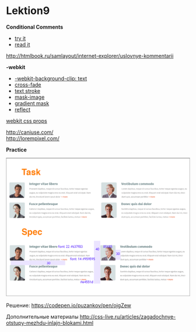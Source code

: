# Lektion9  

**Conditional Comments**  
* [try it](http://codepen.io/puzankov/pen/xGGGRG?editors=100)
* [read it](https://msdn.microsoft.com/en-us/library/ms537512(v=vs.85).aspx)

<http://htmlbook.ru/samlayout/internet-explorer/uslovnye-kommentarii>  

**-webkit**
* [-webkit-background-clip: text](http://codepen.io/puzankov/pen/rVVVOg?editors=110)
* [cross-fade](http://codepen.io/puzankov/pen/eNNNNX?editors=110)
* [text stroke](http://codepen.io/puzankov/pen/YXXXwp?editors=110)
* [mask-image](http://codepen.io/puzankov/pen/gpppMx?editors=110)
* [gradient mask](http://codepen.io/puzankov/pen/XbbbKv?editors=110)
* [reflect](http://codepen.io/puzankov/pen/vOOOXx?editors=110)

[webkit css props](http://css-infos.net/properties/webkit)  

<http://caniuse.com/>  
<http://lorempixel.com/>  

**Practice**

![Practice.PNG](Practice.PNG)  

Решение: <https://codepen.io/puzankov/pen/ojgZew>

Дополнительные материалы <http://css-live.ru/articles/zagadochnye-otstupy-mezhdu-inlajn-blokami.html>
